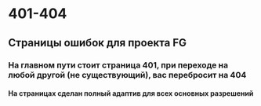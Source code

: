 # 401-404
## Страницы ошибок для проекта FG
### На главном пути стоит страница 401, при переходе на любой другой (не существующий), вас перебросит на 404
#### На страницах сделан полный адаптив для всех основных разрешений